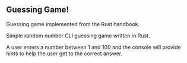 ## Guessing Game!

Guessing game implemented from the Rust handbook.

Simple random number CLI guessing game written in Rust.

A user enters a number between 1 and 100 and the console will provide hints to help the user get to the correct answer.
